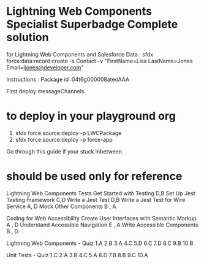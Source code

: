 # Lightning Web Components Specialist Superbadge Complete solution 

for Lightning Web Components and Salesforce Data : 
sfdx force:data:record:create -s Contact -v "FirstName=Lisa LastName=Jones Email=ljones@developer.com"

Instructions : 
Package id :04t6g000008ateoAAA 

First deploy messageChannels

# to deploy in your playground org
1. sfdx force:source:deploy -p LWCPackage
2. sfdx force:source:deploy -p force-app

Go through this guide if your stuck inbetween
# should be used only for reference

Lightning Web Components Tests
Get Started with Testing
D,B
Set Up Jest Testing Framework
C,D
Write a Jest Test
D,B
Write a Jest Test for Wire Service
A, D
Mock Other Components
B , A

Coding for Web Accessibility 
Create User Interfaces with Semantic Markup
A , D
Understand Accessible Navigation
E , A
Write Accessible Components
B , D

Lightning Web Components - Quiz
1.A
2.B
3.A
4.C
5.D
6.C
7.D
8.C
9.B
10.B

Unit Tests - Quiz
1.C
2.A
3.B
4.C
5.A
6.D
7.B
8.B
9.C
10.A